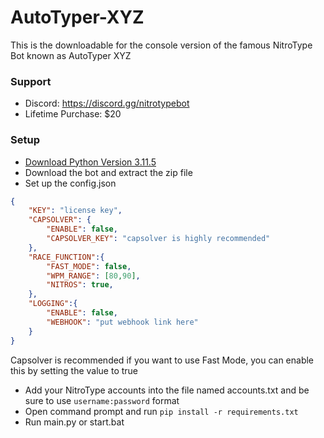# AutoTyper-XYZ
This is the downloadable for the console version of the famous NitroType Bot known as AutoTyper XYZ

### Support
- Discord: https://discord.gg/nitrotypebot
- Lifetime Purchase: $20  

### Setup
- [Download Python Version 3.11.5](https://www.python.org/downloads/)
- Download the bot and extract the zip file
- Set up the config.json
```json
{
    "KEY": "license key",
    "CAPSOLVER": {
        "ENABLE": false,
        "CAPSOLVER_KEY": "capsolver is highly recommended"
    },
    "RACE_FUNCTION":{
        "FAST_MODE": false,
        "WPM_RANGE": [80,90],
        "NITROS": true,
    },
    "LOGGING":{
        "ENABLE": false,
        "WEBHOOK": "put webhook link here"
    }
}
```
Capsolver is recommended if you want to use Fast Mode, you can enable this by setting the value to true
- Add your NitroType accounts into the file named accounts.txt and be sure to use `username:password` format
- Open command prompt and run `pip install -r requirements.txt` 
- Run main.py or start.bat
